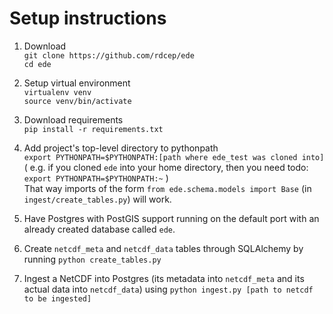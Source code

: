 # Setup instructions

1. Download<br/>
`git clone https://github.com/rdcep/ede`<br/>
`cd ede`

2. Setup virtual environment<br/>
`virtualenv venv`<br/>
`source venv/bin/activate`

3. Download requirements<br/>
`pip install -r requirements.txt`

4. Add project's top-level directory to pythonpath<br/>
`export PYTHONPATH=$PYTHONPATH:[path where ede_test was cloned into]`<br/>
( e.g. if you cloned `ede` into your home directory, then you need todo: `export PYTHONPATH=$PYTHONPATH:~` )<br/>
That way imports of the form `from ede.schema.models import Base` (in `ingest/create_tables.py`) will work.

5. Have Postgres with PostGIS support running on the default port with an already created database called `ede`.

6. Create `netcdf_meta` and `netcdf_data` tables through SQLAlchemy by running
`python create_tables.py`

7. Ingest a NetCDF into Postgres (its metadata into `netcdf_meta` and its actual data into `netcdf_data`) using
`python ingest.py [path to netcdf to be ingested]`
